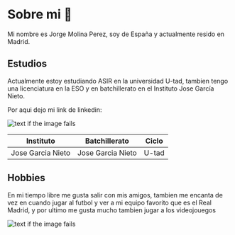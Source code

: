 # Sobre mi 👋
Mi nombre es Jorge Molina Perez, soy de España y actualmente resido en Madrid.

## Estudios 

Actualmente estoy estudiando ASIR en la universidad U-tad, tambien tengo una licenciatura en la ESO y en batchillerato en el Instituto Jose García Nieto.

Por aqui dejo mi link de linkedin: 

![text if the image fails](https://d1yjjnpx0p53s8.cloudfront.net/styles/logo-thumbnail/s3/052015/cu_marcaprincipal_negativo_trz.png?itok=4Rvl4vVe)


| Instituto | Batchillerato | Ciclo |
|---------------------|--------------|-------------|
| Jose Garcia Nieto           | Jose Garcia Nieto         | U-tad       |

## Hobbies
En mi tiempo libre me gusta salir con mis amigos, tambien me encanta de vez en cuando jugar al futbol y ver a mi equipo favorito que es el Real Madrid, y por ultimo me gusta mucho tambien jugar a los videojouegos

![text if the image fails](https://img1.freepnges.com/20180704/fof/kisspng-real-madrid-c-f-uefa-champions-league-juventus-f-5b3cf3b0657114.4664062615307212004155.jpg)



